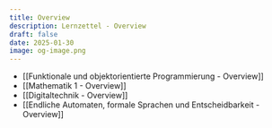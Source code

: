 ```yaml
---
title: Overview
description: Lernzettel - Overview
draft: false
date: 2025-01-30
image: og-image.png
---
```


- [[Funktionale und objektorientierte Programmierung - Overview]]
- [[Mathematik 1 - Overview]]
- [[Digitaltechnik - Overview]]
- [[Endliche Automaten, formale Sprachen und Entscheidbarkeit - Overview]]
